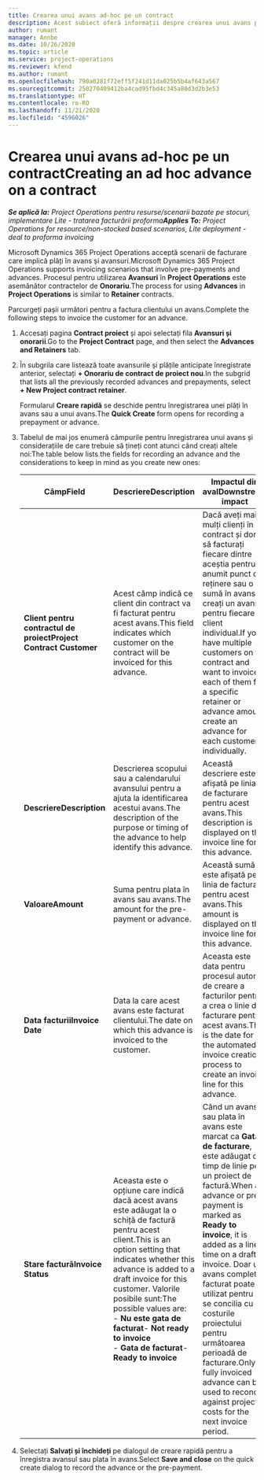 ```yaml
---
title: Crearea unui avans ad-hoc pe un contract
description: Acest subiect oferă informații despre crearea unui avans pe un contract, după cum este necesar.
author: rumant
manager: Annbe
ms.date: 10/26/2020
ms.topic: article
ms.service: project-operations
ms.reviewer: kfend
ms.author: rumant
ms.openlocfilehash: 790a0281f72eff5f241d11da025b5b4af643a567
ms.sourcegitcommit: 250270409412ba4cad95fbd4c345a80d3d2b3e53
ms.translationtype: HT
ms.contentlocale: ro-RO
ms.lasthandoff: 11/21/2020
ms.locfileid: "4596026"
---
```

# <a name="creating-an-ad-hoc-advance-on-a-contract"></a><span data-ttu-id="4e7b1-103">Crearea unui avans ad-hoc pe un contract</span><span class="sxs-lookup"><span data-stu-id="4e7b1-103">Creating an ad hoc advance on a contract</span></span>

<span data-ttu-id="4e7b1-104">_**Se aplică la:** Project Operations pentru resurse/scenarii bazate pe stocuri, implementare Lite - tratarea facturării proforma_</span><span class="sxs-lookup"><span data-stu-id="4e7b1-104">_**Applies To:** Project Operations for resource/non-stocked based scenarios, Lite deployment - deal to proforma invoicing_</span></span>

<span data-ttu-id="4e7b1-105">Microsoft Dynamics 365 Project Operations acceptă scenarii de facturare care implică plăți în avans și avansuri.</span><span class="sxs-lookup"><span data-stu-id="4e7b1-105">Microsoft Dynamics 365 Project Operations supports invoicing scenarios that involve pre-payments and advances.</span></span> <span data-ttu-id="4e7b1-106">Procesul pentru utilizarea **Avansuri** în **Project Operations** este asemănător contractelor de **Onorariu**.</span><span class="sxs-lookup"><span data-stu-id="4e7b1-106">The process for using **Advances** in **Project Operations** is similar to **Retainer** contracts.</span></span> 

<span data-ttu-id="4e7b1-107">Parcurgeți pașii următori pentru a factura clientului un avans.</span><span class="sxs-lookup"><span data-stu-id="4e7b1-107">Complete the following steps to invoice the customer for an advance.</span></span>

1. <span data-ttu-id="4e7b1-108">Accesați pagina **Contract proiect** și apoi selectați fila **Avansuri și onorarii**.</span><span class="sxs-lookup"><span data-stu-id="4e7b1-108">Go to the **Project Contract** page, and then select the **Advances and Retainers** tab.</span></span>
2. <span data-ttu-id="4e7b1-109">În subgrila care listează toate avansurile și plățile anticipate înregistrate anterior, selectați **+ Onorariu de contract de proiect nou**.</span><span class="sxs-lookup"><span data-stu-id="4e7b1-109">In the subgrid that lists all the previously recorded advances and prepayments, select **+ New Project contract retainer**.</span></span> 

    <span data-ttu-id="4e7b1-110">Formularul **Creare rapidă** se deschide pentru înregistrarea unei plăți în avans sau a unui avans.</span><span class="sxs-lookup"><span data-stu-id="4e7b1-110">The **Quick Create** form opens for recording a prepayment or advance.</span></span>
    
3. <span data-ttu-id="4e7b1-111">Tabelul de mai jos enumeră câmpurile pentru înregistrarea unui avans și considerațiile de care trebuie să țineți cont atunci când creați altele noi:</span><span class="sxs-lookup"><span data-stu-id="4e7b1-111">The table below lists the fields for recording an advance and the considerations to keep in mind as you create new ones:</span></span>

    | <span data-ttu-id="4e7b1-112">Câmp</span><span class="sxs-lookup"><span data-stu-id="4e7b1-112">Field</span></span> | <span data-ttu-id="4e7b1-113">Descriere</span><span class="sxs-lookup"><span data-stu-id="4e7b1-113">Description</span></span> | <span data-ttu-id="4e7b1-114">Impactul din aval</span><span class="sxs-lookup"><span data-stu-id="4e7b1-114">Downstream impact</span></span> |
    | --- | --- | --- |
    | <span data-ttu-id="4e7b1-115">**Client pentru contractul de proiect**</span><span class="sxs-lookup"><span data-stu-id="4e7b1-115">**Project Contract Customer**</span></span> | <span data-ttu-id="4e7b1-116">Acest câmp indică ce client din contract va fi facturat pentru acest avans.</span><span class="sxs-lookup"><span data-stu-id="4e7b1-116">This field indicates which customer on the contract will be invoiced for this advance.</span></span> | <span data-ttu-id="4e7b1-117">Dacă aveți mai mulți clienți în contract și doriți să facturați fiecare dintre aceștia pentru un anumit punct de reținere sau o sumă în avans, creați un avans pentru fiecare client individual.</span><span class="sxs-lookup"><span data-stu-id="4e7b1-117">If you have multiple customers on the contract and want to invoice each of them for a specific retainer or advance amount, create an advance for each customer individually.</span></span> |
    | <span data-ttu-id="4e7b1-118">**Descriere**</span><span class="sxs-lookup"><span data-stu-id="4e7b1-118">**Description**</span></span> | <span data-ttu-id="4e7b1-119">Descrierea scopului sau a calendarului avansului pentru a ajuta la identificarea acestui avans.</span><span class="sxs-lookup"><span data-stu-id="4e7b1-119">The description of the purpose or timing of the advance to help identify this advance.</span></span> | <span data-ttu-id="4e7b1-120">Această descriere este afișată pe linia de facturare pentru acest avans.</span><span class="sxs-lookup"><span data-stu-id="4e7b1-120">This description is displayed on the invoice line for this advance.</span></span> |
    | <span data-ttu-id="4e7b1-121">**Valoare**</span><span class="sxs-lookup"><span data-stu-id="4e7b1-121">**Amount**</span></span> | <span data-ttu-id="4e7b1-122">Suma pentru plata în avans sau avans.</span><span class="sxs-lookup"><span data-stu-id="4e7b1-122">The amount for the pre-payment or advance.</span></span> | <span data-ttu-id="4e7b1-123">Această sumă este afișată pe linia de facturare pentru acest avans.</span><span class="sxs-lookup"><span data-stu-id="4e7b1-123">This amount is displayed on the invoice line for this advance.</span></span> |
    | <span data-ttu-id="4e7b1-124">**Data facturii**</span><span class="sxs-lookup"><span data-stu-id="4e7b1-124">**Invoice Date**</span></span> | <span data-ttu-id="4e7b1-125">Data la care acest avans este facturat clientului.</span><span class="sxs-lookup"><span data-stu-id="4e7b1-125">The date on which this advance is invoiced to the customer.</span></span> | <span data-ttu-id="4e7b1-126">Aceasta este data pentru procesul automat de creare a facturilor pentru a crea o linie de facturare pentru acest avans.</span><span class="sxs-lookup"><span data-stu-id="4e7b1-126">This is the date for the automated invoice creation process to create an invoice line for this advance.</span></span> |
    | <span data-ttu-id="4e7b1-127">**Stare factură**</span><span class="sxs-lookup"><span data-stu-id="4e7b1-127">**Invoice Status**</span></span> | <span data-ttu-id="4e7b1-128">Aceasta este o opțiune care indică dacă acest avans este adăugat la o schiță de factură pentru acest client.</span><span class="sxs-lookup"><span data-stu-id="4e7b1-128">This is an option setting that indicates whether this advance is added to a draft invoice for this customer.</span></span> <span data-ttu-id="4e7b1-129">Valorile posibile sunt:</span><span class="sxs-lookup"><span data-stu-id="4e7b1-129">The possible values are:</span></span></br><span data-ttu-id="4e7b1-130">- **Nu este gata de facturat**</span><span class="sxs-lookup"><span data-stu-id="4e7b1-130">- **Not ready to invoice**</span></span></br><span data-ttu-id="4e7b1-131">- **Gata de facturat**</span><span class="sxs-lookup"><span data-stu-id="4e7b1-131">- **Ready to invoice**</span></span> | <span data-ttu-id="4e7b1-132">Când un avans sau plata în avans este marcat ca **Gata de facturare**, este adăugat ca timp de linie pe un proiect de factură.</span><span class="sxs-lookup"><span data-stu-id="4e7b1-132">When an advance or pre-payment is marked as **Ready to invoice**, it is added as a line time on a draft invoice.</span></span> <span data-ttu-id="4e7b1-133">Doar un avans complet facturat poate fi utilizat pentru a se concilia cu costurile proiectului pentru următoarea perioadă de facturare.</span><span class="sxs-lookup"><span data-stu-id="4e7b1-133">Only a fully invoiced advance can be used to reconcile against project costs for the next invoice period.</span></span> |

4. <span data-ttu-id="4e7b1-134">Selectați **Salvați și închideți** pe dialogul de creare rapidă pentru a înregistra avansul sau plata în avans.</span><span class="sxs-lookup"><span data-stu-id="4e7b1-134">Select **Save and close** on the quick create dialog to record the advance or the pre-payment.</span></span>
